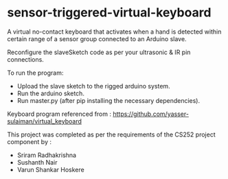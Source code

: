 # sensor-triggered-virtual-keyboard
A virtual no-contact keyboard that activates when a hand is detected within certain range of a sensor group connected to an Arduino slave.

Reconfigure the slaveSketch code as per your ultrasonic & IR pin connections.

To run the program:
- Upload the slave sketch to the rigged arduino system.
- Run the arduino sketch.
- Run master.py (after pip installing the necessary dependencies).

Keyboard program referenced from : https://github.com/yasser-sulaiman/virtual_keyboard

This project was completed as per the requirements of the CS252 project component by :

- Sriram Radhakrishna
- Sushanth Nair
- Varun Shankar Hoskere
